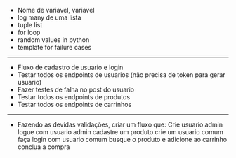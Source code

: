- Nome de variavel, variavel
- log many de uma lista
- tuple list
- for loop
- random values in python
- template for failure cases

------

- Fluxo de cadastro de usuario e login
- Testar todos os endpoints de usuarios
(não precisa de token para gerar usuario)
- Fazer testes de falha no post do usuario
- Testar todos os endpoints de produtos
- Testar todos os endpoints de carrinhos

-------

- Fazendo as devidas validações, criar um fluxo que:
Crie usuario admin
logue com usuario admin
cadastre um produto
crie um usuario comum
faça login com usuario comum
busque o produto e adicione ao carrinho
conclua a compra
